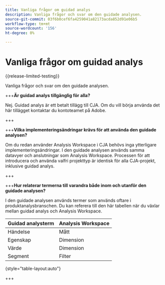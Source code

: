 ```yaml
---
title: Vanliga frågor om guidad analys
description: Vanliga frågor och svar om den guidade analysen.
source-git-commit: 03f6b0cef6fa4259041a82173acda852d91e06b5
workflow-type: tm+mt
source-wordcount: '156'
ht-degree: 0%

---
```


# Vanliga frågor om guidad analys

{{release-limited-testing}}

Vanliga frågor och svar om den guidade analysen.

+++**Är guidad analys tillgänglig för alla?**

Nej. Guidad analys är ett betalt tillägg till CJA. Om du vill börja använda det här tillägget kontaktar du kontoteamet på Adobe.

+++

+++**Vilka implementeringsändringar krävs för att använda den guidade analysen?**

Om du redan använder Analysis Workspace i CJA behövs inga ytterligare implementeringsändringar. I den guidade analysen används samma datavyer och anslutningar som Analysis Workspace. Processen för att introducera och använda valfri projekttyp är identisk för alla CJA-projekt, inklusive guidad analys.

+++

+++**Hur relaterar termerna till varandra både inom och utanför den guidade analysen?**

I den guidade analysen används termer som används oftare i produktanalysbranschen. Du kan referera till den här tabellen när du växlar mellan guidad analys och Analysis Workspace.

| Guidad analysterm | Analysis Workspace |
| --- | --- |
| Händelse | Mått |
| Egenskap | Dimension |
| Värde | Dimension |
| Segment | Filter |

{style="table-layout:auto"}

+++

